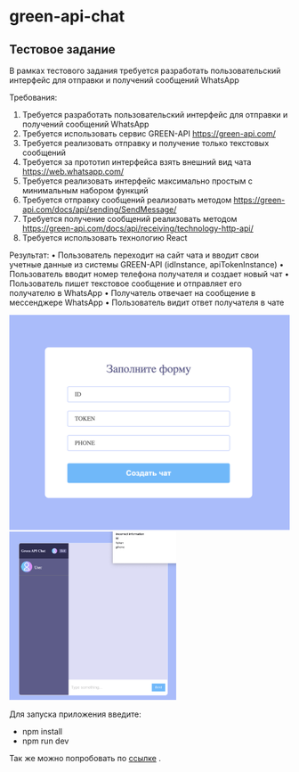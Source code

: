 # green-api-chat
## Тестовое задание 

В рамках тестового задания требуется разработать пользовательский интерфейс для
отправки и получений сообщений WhatsApp

Требования:
1. Требуется разработать пользовательский интерфейс для отправки и получений
сообщений WhatsApp
2. Требуется использовать сервис GREEN-API 
    https://green-api.com/
3. Требуется реализовать отправку и получение только текстовых сообщений
4. Требуется за прототип интерфейса взять внешний вид чата
    https://web.whatsapp.com/
5. Требуется реализовать интерфейс максимально простым с минимальным набором
функций
6. Требуется отправку сообщений реализовать методом 
    https://green-api.com/docs/api/sending/SendMessage/
7. Требуется получение сообщений реализовать методом 
    https://green-api.com/docs/api/receiving/technology-http-api/
8. Требуется использовать технологию React

  Результат:
    • Пользователь переходит на сайт чата и вводит свои учетные данные из
      системы GREEN-API (idInstance, apiTokenInstance)
    • Пользователь вводит номер телефона получателя и создает новый чат
    • Пользователь пишет текстовое сообщение и отправляет его получателю в
      WhatsApp
    • Получатель отвечает на сообщение в мессенджере WhatsApp
    • Пользователь видит ответ получателя в чате

<img src='public/login.png' width='600'>

<img src='public/chat.png' width='300'>

Для запуска приложения введите:
- npm install
- npm run dev

Так же можно попробовать по [ссылке](https://testshoplist.herokuapp.com/) .
